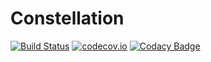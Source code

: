Constellation
=====

[![Build Status](https://travis-ci.org/NLeSC/Constellation.svg?branch=testing)](https://travis-ci.org/NLeSC/Constellation)
[![codecov.io](https://codecov.io/github/NLeSC/Constellation/coverage.svg?branch=testing)](https://codecov.io/github/NLeSC/Constellation/branch/testing)
[![Codacy Badge](https://api.codacy.com/project/badge/Grade/3d91218e97234c71a96eff191483908e)](https://www.codacy.com/app/NLeSC/Constellation?utm_source=github.com&amp;utm_medium=referral&amp;utm_content=NLeSC/Constellation&amp;utm_campaign=Badge_Grade)
